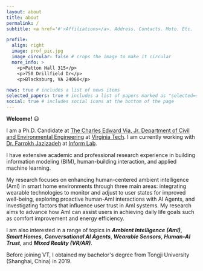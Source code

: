 ```yaml
---
layout: about
title: about
permalink: /
subtitle: <a href='#'>Affiliations</a>. Address. Contacts. Moto. Etc.

profile:
  align: right
  image: prof_pic.jpg
  image_circular: false # crops the image to make it circular
  more_info: >
    <p>Patton Hall 315</p>
    <p>750 Drillfield Dr</p>
    <p>Blacksburg, VA 24060</p>

news: true # includes a list of news items
selected_papers: true # includes a list of papers marked as "selected={true}"
social: true # includes social icons at the bottom of the page
---
```


**Welcome!** :smiley:

I am a Ph.D. Candidate at [The Charles Edward Via, Jr. Department of Civil and Environmental Engineering](https://cee.vt.edu/) at [Virginia Tech](https://www.vt.edu/). I am currently working with [Dr. Farrokh Jazizadeh](https://www.inform-lab.org/farrokh-jazizadeh) at [Inform Lab](https://www.inform-lab.org/). 

I have extensive academic and professional research experience in building information modeling (BIM), human-building interaction, and applied machine learning. 

My research focuses on enhancing human-centered ambient intelligence (AmI) in smart home environments through three main areas: integrating wearable technologies to monitor and adjust to user states for improved well-being, exploring proactive human-AmI interactions with AI Agents, and investigating factors that influence user trust in AmI systems. My research aims to advance how AmI can assist users in achieving daily life goals such as comfort improvement and energy efficiency. 

I am also interested in a range of topics in ***Ambient Intelligence (AmI)***, ***Smart Homes***, ***Conversational AI Agents***, ***Wearable Sensors***, ***Human-AI Trust***, and ***Mixed Reality (VR/AR)***. 

Before joining VT, I obtained my bachelor's degree from Tongji University (Shanghai, China) in 2019. 
